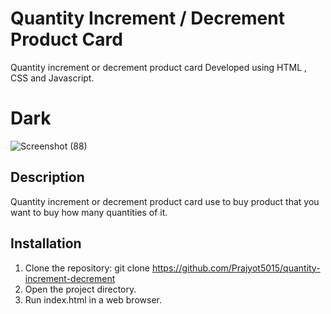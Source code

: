 # Quantity Increment / Decrement Product Card

Quantity increment or decrement product card Developed using HTML , CSS and Javascript.


# Dark
 ![Screenshot (88)](https://github.com/vedantaher2003/quantity-increment-decrement/assets/115220300/b24900ff-2141-495c-bdc7-7e13263450f2)




## Description

Quantity increment or decrement product card use to buy product that you want to buy how many quantities of it.


## Installation

1. Clone the repository: git clone https://github.com/Prajyot5015/quantity-increment-decrement
2. Open the project directory.
3. Run index.html in a web browser.
